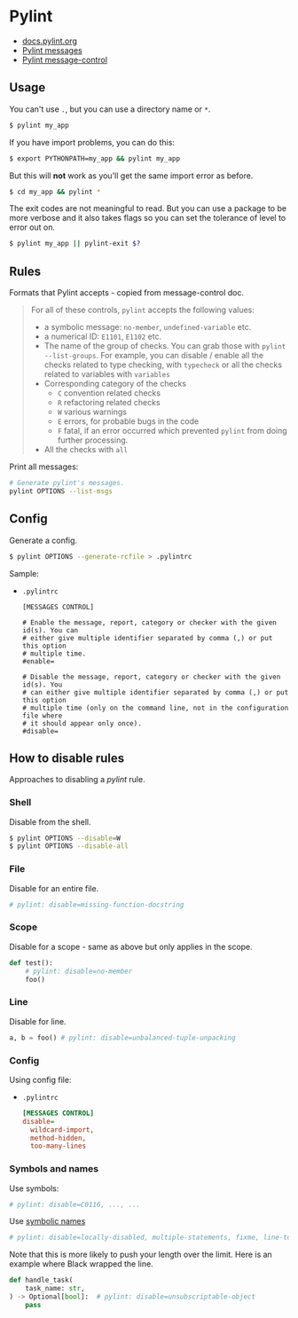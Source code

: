 # Pylint

- [docs.pylint.org](https://docs.pylint.org/en/latest/index.html)
- [Pylint messages](https://pylint-messages.wikidot.com/all-codes)
- [Pylint message-control](https://pylint.readthedocs.io/en/latest/user_guide/message-control.html)

## Usage

You can't use `.`, but you can use a directory name or `*`.

```sh
$ pylint my_app
```

If you have import problems, you can do this:

```sh
$ export PYTHONPATH=my_app && pylint my_app
```

But this will **not** work as you'll get the same import error as before.

```sh
$ cd my_app && pylint *
```

The exit codes are not meaningful to read. But you can use a package to be more verbose and it also takes flags so you can set the tolerance of level to error out on.

```sh
$ pylint my_app || pylint-exit $?
```


## Rules

Formats that Pylint accepts - copied from message-control doc.

> For all of these controls, `pylint` accepts the following values:
> -   a symbolic message: `no-member`, `undefined-variable` etc.
> -   a numerical ID: `E1101`, `E1102` etc.
> -   The name of the group of checks. You can grab those with `pylint --list-groups`. For example, you can disable / enable all the checks related to type checking, with `typecheck` or all the checks related
> to variables with `variables`
> -   Corresponding category of the checks
>     -   `C` convention related checks
>     -   `R` refactoring related checks
>     -   `W` various warnings
>     -   `E` errors, for probable bugs in the code
>     -   `F` fatal, if an error occurred which prevented `pylint` from doing further processing.
> -   All the checks with `all`


Print all messages:

```sh
# Generate pylint's messages.
pylint OPTIONS --list-msgs         
```

## Config

Generate a config.

```sh
$ pylint OPTIONS --generate-rcfile > .pylintrc
```

Sample:

- `.pylintrc`
    ```
    [MESSAGES CONTROL]

    # Enable the message, report, category or checker with the given id(s). You can
    # either give multiple identifier separated by comma (,) or put this option
    # multiple time.
    #enable=

    # Disable the message, report, category or checker with the given id(s). You
    # can either give multiple identifier separated by comma (,) or put this option
    # multiple time (only on the command line, not in the configuration file where
    # it should appear only once).
    #disable=
    ```


## How to disable rules

Approaches to disabling a _pylint_ rule.

### Shell

Disable from the shell.

```sh
$ pylint OPTIONS --disable=W
$ pylint OPTIONS --disable-all
```

### File

Disable for an entire file.

```python
# pylint: disable=missing-function-docstring
```

### Scope
 
Disable for a scope - same as above but only applies in the scope.

```python
def test():
    # pylint: disable=no-member
    foo()
```

### Line

Disable for line.

```python
a, b = foo() # pylint: disable=unbalanced-tuple-unpacking
```

### Config

Using config file:

- `.pylintrc`
    ```ini
    [MESSAGES CONTROL]
    disable= 
      wildcard-import,
      method-hidden,
      too-many-lines
    ```


### Symbols and names

Use symbols:

```python
# pylint: disable=C0116, ..., ...
```

Use [symbolic names](https://docs.pylint.org/en/latest/faq.html#do-i-have-to-remember-all-these-numbers)

```python
# pylint: disable=locally-disabled, multiple-statements, fixme, line-too-long
```

Note that this is more likely to push your length over the limit. Here is an example where Black wrapped the line.

```python
def handle_task(
    task_name: str,
) -> Optional[bool]:  # pylint: disable=unsubscriptable-object
    pass
```
